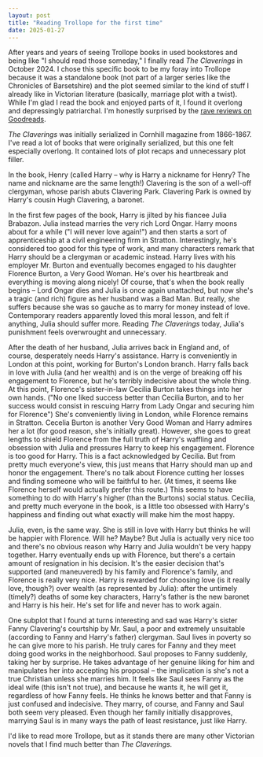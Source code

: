 ```yaml
---
layout: post
title: "Reading Trollope for the first time"
date: 2025-01-27
---
```


After years and years of seeing Trollope books in used bookstores and being like "I should read those someday," I finally read *The Claverings* in October 2024. I chose this specific book to be my foray into Trollope because it was a standalone book (not part of a larger series like the Chronicles of Barsetshire) and the plot seemed similar to the kind of stuff I already like in Victorian literature (basically, marriage plot with a twist). While I'm glad I read the book and enjoyed parts of it, I found it overlong and depressingly patriarchal. I'm honestly surprised by the [rave reviews on Goodreads](https://www.goodreads.com/book/show/469232.The_Claverings).

*The Claverings* was initially serialized in Cornhill magazine from 1866-1867. I've read a lot of books that were originally serialized, but this one felt especially overlong. It contained lots of plot recaps and unnecessary plot filler.

In the book, Henry (called Harry – why is Harry a nickname for Henry? The name and nickname are the same length!) Clavering is the son of a well-off clergyman, whose parish abuts Clavering Park. Clavering Park is owned by Harry's cousin Hugh Clavering, a baronet.

In the first few pages of the book, Harry is jilted by his fiancee Julia Brabazon. Julia instead marries the very rich Lord Ongar. Harry moons about for a while ("I will never love again!") and then starts a sort of apprenticeship at a civil engineering firm in Stratton. Interestingly, he's considered too good for this type of work, and many characters remark that Harry should be a clergyman or academic instead. Harry lives with his employer Mr. Burton and eventually becomes engaged to his daughter Florence Burton, a Very Good Woman. He's over his heartbreak and everything is moving along nicely! Of course, that's when the book really begins – Lord Ongar dies and Julia is once again unattached, but now she's a tragic (and rich) figure as her husband was a Bad Man. But really, she suffers because she was so gauche as to marry for money instead of love. Contemporary readers apparently loved this moral lesson, and felt if anything, Julia should suffer more. Reading *The Claverings* today, Julia's punishment feels overwrought and unnecessary.

After the death of her husband, Julia arrives back in England and, of course, desperately needs Harry's assistance. Harry is conveniently in London at this point, working for Burton's London branch. Harry falls back in love with Julia (and her wealth) and is on the verge of breaking off his engagement to Florence, but he's terribly indecisive about the whole thing. At this point, Florence's sister-in-law Cecilia Burton takes things into her own hands. ("No one liked success better than Cecilia Burton, and to her success would consist in rescuing Harry from Lady Ongar and securing him for Florence") She's conveniently living in London, while Florence remains in Stratton. Cecelia Burton is another Very Good Woman and Harry admires her a lot (for good reason, she's initially great). However, she goes to great lengths to shield Florence from the full truth of Harry's waffling and obsession with Julia and pressures Harry to keep his engagement. Florence is too good for Harry. This is a fact acknowledged by Cecilia. But from pretty much everyone's view, this just means that Harry should man up and honor the engagement. There's no talk about Florence cutting her losses and finding someone who will be faithful to her. (At times, it seems like Florence herself would actually prefer this route.) This seems to have something to do with Harry's higher (than the Burtons) social status. Cecilia, and pretty much everyone in the book, is a little too obsessed with Harry's happiness and finding out what exactly will make him the most happy.

Julia, even, is the same way. She is still in love with Harry but thinks he will be happier with Florence. Will he? Maybe? But Julia is actually very nice too and there's no obvious reason why Harry and Julia wouldn't be very happy together. Harry eventually ends up with Florence, but there's a certain amount of resignation in his decision. It's the easier decision that's supported (and maneuvered) by his family and Florence's family, and Florence is really very nice. Harry is rewarded for choosing love (is it really love, though?) over wealth (as represented by Julia): after the untimely (timely?) deaths of some key characters, Harry's father is the new baronet and Harry is his heir. He's set for life and never has to work again.

One subplot that I found at turns interesting and sad was Harry's sister Fanny Clavering's courtship by Mr. Saul, a poor and extremely unsuitable (according to Fanny and Harry's father) clergyman. Saul lives in poverty so he can give more to his parish. He truly cares for Fanny and they meet doing good works in the neighborhood. Saul proposes to Fanny suddenly, taking her by surprise. He takes advantage of her genuine liking for him and manipulates her into accepting his proposal – the implication is she's not a true Christian unless she marries him. It feels like Saul sees Fanny as the ideal wife (this isn't not true), and because he wants it, he will get it, regardless of how Fanny feels. He thinks he knows better and that Fanny is just confused and indecisive. They marry, of course, and Fanny and Saul both seem very pleased. Even though her family initially disapproves, marrying Saul is in many ways the path of least resistance, just like Harry.

I'd like to read more Trollope, but as it stands there are many other Victorian novels that I find much better than *The Claverings.*

<script data-goatcounter="https://dlog.goatcounter.com/count"
        async src="//gc.zgo.at/count.js"></script>